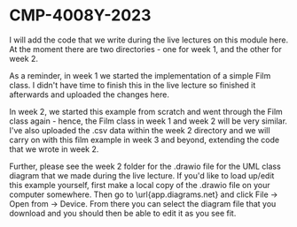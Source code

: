 # CMP-4008Y-2023

I will add the code that we write during the live lectures on this module here. At the moment there are two directories - one for week 1, and the other for week 2. 

As a reminder, in week 1 we started the implementation of a simple Film class. I didn't have time to finish this in the live lecture so finished it afterwards and uploaded the changes here. 

In week 2, we started this example from scratch and went through the Film class again - hence, the Film class in week 1 and week 2 will be very similar. I've also uploaded the .csv data within the week 2 directory and we will carry on with this film example in week 3 and beyond, extending the code that we wrote in week 2.

Further, please see the week 2 folder for the .drawio file for the UML class diagram that we made during the live lecture. If you'd like to load up/edit this example yourself, first make a local copy of the .drawio file on your computer somewhere. Then go to \url{app.diagrams.net} and click File -> Open from -> Device. From there you can select the diagram file that you download and you should then be able to edit it as you see fit.
